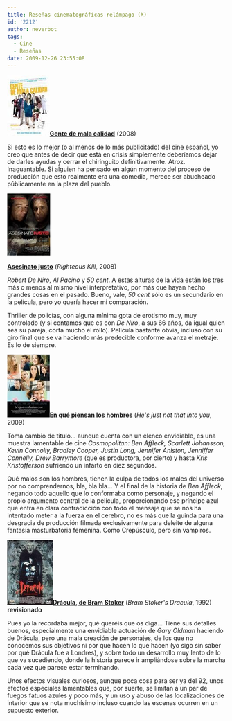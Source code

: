 ```yaml
---
title: Reseñas cinematográficas relámpago (X)
id: '2212'
author: neverbot
tags:
  - Cine
  - Reseñas
date: 2009-12-26 23:55:08
---
```


![200912262326.jpg](./resenas-cinematograficas-relampago-x/200912262326.jpg)[**Gente de mala calidad**](http://www.imdb.com/title/tt1047870/) (2008)

Si esto es lo mejor (o al menos de lo más publicitado) del cine español, yo creo que antes de decir que está en crisis simplemente deberíamos dejar de darles ayudas y cerrar el chiringuito definitivamente. Atroz. Inaguantable. Si alguien ha pensado en algún momento del proceso de producción que esto realmente era una comedia, merece ser abucheado públicamente en la plaza del pueblo.

![200912262328.jpg](./resenas-cinematograficas-relampago-x/200912262328.jpg)

**[Asesinato justo](http://www.imdb.com/title/tt1034331/)** (_Righteous Kill_, 2008)

_Robert De Niro_, _Al Pacino_ y _50 cent_. A estas alturas de la vida están los tres más o menos al mismo nivel interpretativo, por más que hayan hecho grandes cosas en el pasado. Bueno, vale, _50 cent_ sólo es un secundario en la película, pero yo quería hacer mi comparación.

Thriller de policías, con alguna mínima gota de erotismo muy, muy controlado (y si contamos que es con _De Niro_, a sus 66 años, da igual quien sea su pareja, corta mucho el rollo). Película bastante obvia, incluso con su giro final que se va haciendo más predecible conforme avanza el metraje. Es lo de siempre.  

![200912262335.jpg](./resenas-cinematograficas-relampago-x/200912262335.jpg)**[En qué piensan los hombres](http://www.imdb.com/title/tt1001508/)** (_He's just not that into you_, 2009)

Toma cambio de título... aunque cuenta con un elenco envidiable, es una muestra lamentable de cine _Cosmopolitan:_ _Ben Affleck, Scarlett Johansson, Kevin Connolly, Bradley Cooper, Justin Long, Jennifer Aniston, Jenniffer Connelly, Drew Barrymore_ (que es productora, por cierto) y hasta _Kris Kristofferson_ sufriendo un infarto en diez segundos.

Qué malos son los hombres, tienen la culpa de todos los males del universo por no comprendernos, bla, bla bla... Y el final de la historia de _Ben Affleck_, negando todo aquello que lo conformaba como personaje, y negando el propio argumento central de la película, proporcionando ese príncipe azul que entra en clara contradicción con todo el mensaje que se nos ha intentado meter a la fuerza en el cerebro, no es más que la guinda para una desgracia de producción filmada exclusivamente para deleite de alguna fantasía masturbatoria femenina. Como Crepúsculo, pero sin vampiros.

**![200912262344.jpg](./resenas-cinematograficas-relampago-x/200912262344.jpg)[Drácula, de Bram Stoker](http://www.imdb.com/title/tt0103874/)** (_Bram Stoker's Dracula_, 1992) **revisionado**

Pues yo la recordaba mejor, qué queréis que os diga... Tiene sus detalles buenos, especialmente una envidiable actuación de _Gary Oldman_ haciendo de Drácula, pero una mala creación de personajes, de los que no conocemos sus objetivos ni por qué hacen lo que hacen (yo sigo sin saber por qué Drácula fue a Londres), y sobre todo un desarrollo muy lento de lo que va sucediendo, donde la historia parece ir ampliándose sobre la marcha cada vez que parece estar terminando.

Unos efectos visuales curiosos, aunque poca cosa para ser ya del 92, unos efectos especiales lamentables que, por suerte, se limitan a un par de fuegos fatuos azules y poco más, y un uso y abuso de las localizaciones de interior que se nota muchísimo incluso cuando las escenas ocurren en un supuesto exterior.

